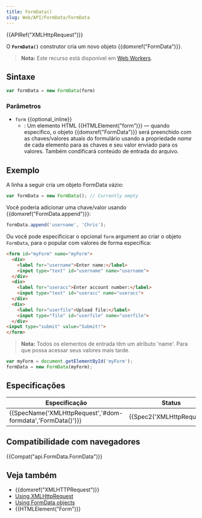 ```yaml
---
title: FormData()
slug: Web/API/FormData/FormData
---
```


{{APIRef("XMLHttpRequest")}}

O **`FormData()`** construtor cria um novo objeto {{domxref("FormData")}}.

> **Nota:** Este recurso está disponível em [Web Workers](/pt-BR/docs/Web/API/Web_Workers_API).

## Sintaxe

```js
var formData = new FormData(form)
```

### Parâmetros

- `form` {{optional_inline}}
  - : Um elemento HTML {{HTMLElement("form")}} — quando especifico, o objeto {{domxref("FormData")}} será preenchido com as chaves/valores atuais do formulário usando a propriedade _name_ de cada elemento para as chaves e seu valor enviado para os valores. Também condificará conteúdo de entrada do arquivo.

## Exemplo

A linha a seguir cria um objeto FormData vázio:

```js
var formData = new FormData(); // Currently empty
```

Você poderia adicionar uma chave/valor usando {{domxref("FormData.append")}}:

```js
formData.append('username', 'Chris');
```

Ou você pode especificicar o opcional `form` argument ao criar o objeto `FormData`, para o popular com valores de forma especifica:

```html
<form id="myForm" name="myForm">
  <div>
    <label for="username">Enter name:</label>
    <input type="text" id="username" name="username">
  </div>
  <div>
    <label for="useracc">Enter account number:</label>
    <input type="text" id="useracc" name="useracc">
  </div>
  <div>
    <label for="userfile">Upload file:</label>
    <input type="file" id="userfile" name="userfile">
  </div>
<input type="submit" value="Submit!">
</form>
```

> **Nota:** Todos os elementos de entrada têm um atributo 'name'. Para que possa acessar seus valores mais tarde.

```js
var myForm = document.getElementById('myForm');
formData = new FormData(myForm);
```

## Especificações

| Especificação                                                                    | Status                               | Comentário        |
| -------------------------------------------------------------------------------- | ------------------------------------ | ----------------- |
| {{SpecName('XMLHttpRequest','#dom-formdata','FormData()')}} | {{Spec2('XMLHttpRequest')}} | Definição inicial |

## Compatibilidade com navegadores

{{Compat("api.FormData.FormData")}}

## Veja também

- {{domxref("XMLHTTPRequest")}}
- [Using XMLHttpRequest](/pt-BR/docs/DOM/XMLHttpRequest/Using_XMLHttpRequest)
- [Using FormData objects](/pt-BR/docs/DOM/XMLHttpRequest/FormData/Using_FormData_Objects)
- {{HTMLElement("Form")}}
